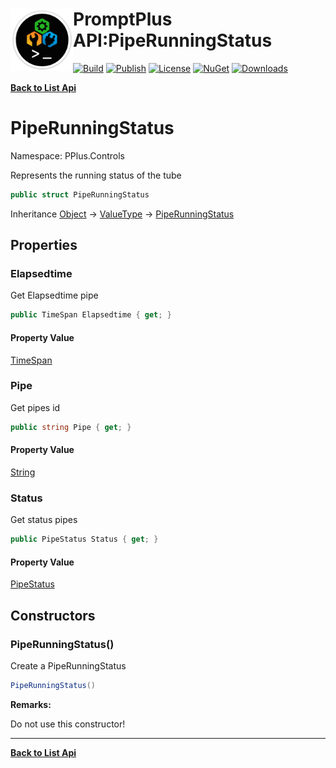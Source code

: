 # <img align="left" width="100" height="100" src="../images/icon.png">PromptPlus API:PipeRunningStatus 

[![Build](https://github.com/FRACerqueira/PromptPlus/workflows/Build/badge.svg)](https://github.com/FRACerqueira/PromptPlus/actions/workflows/build.yml)
[![Publish](https://github.com/FRACerqueira/PromptPlus/actions/workflows/publish.yml/badge.svg)](https://github.com/FRACerqueira/PromptPlus/actions/workflows/publish.yml)
[![License](https://img.shields.io/github/license/FRACerqueira/PromptPlus)](https://github.com/FRACerqueira/PromptPlus/blob/master/LICENSE)
[![NuGet](https://img.shields.io/nuget/v/PromptPlus)](https://www.nuget.org/packages/PromptPlus/)
[![Downloads](https://img.shields.io/nuget/dt/PromptPlus)](https://www.nuget.org/packages/PromptPlus/)

[**Back to List Api**](./apis.md)

# PipeRunningStatus

Namespace: PPlus.Controls

Represents the running status of the tube

```csharp
public struct PipeRunningStatus
```

Inheritance [Object](https://docs.microsoft.com/en-us/dotnet/api/system.object) → [ValueType](https://docs.microsoft.com/en-us/dotnet/api/system.valuetype) → [PipeRunningStatus](./pplus.controls.piperunningstatus.md)

## Properties

### <a id="properties-elapsedtime"/>**Elapsedtime**

Get Elapsedtime pipe

```csharp
public TimeSpan Elapsedtime { get; }
```

#### Property Value

[TimeSpan](https://docs.microsoft.com/en-us/dotnet/api/system.timespan)<br>

### <a id="properties-pipe"/>**Pipe**

Get pipes id

```csharp
public string Pipe { get; }
```

#### Property Value

[String](https://docs.microsoft.com/en-us/dotnet/api/system.string)<br>

### <a id="properties-status"/>**Status**

Get status pipes

```csharp
public PipeStatus Status { get; }
```

#### Property Value

[PipeStatus](./pplus.controls.pipestatus.md)<br>

## Constructors

### <a id="constructors-.ctor"/>**PipeRunningStatus()**

Create a PipeRunningStatus

```csharp
PipeRunningStatus()
```

**Remarks:**

Do not use this constructor!


- - -
[**Back to List Api**](./apis.md)
